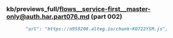 ### kb/previews_full/flows__service-first__master-only@auth.har.part076.md (part 002)

```md
       "url": "https://n958200.alteg.io/chunk-KO722YSM.js",
     
```

```
